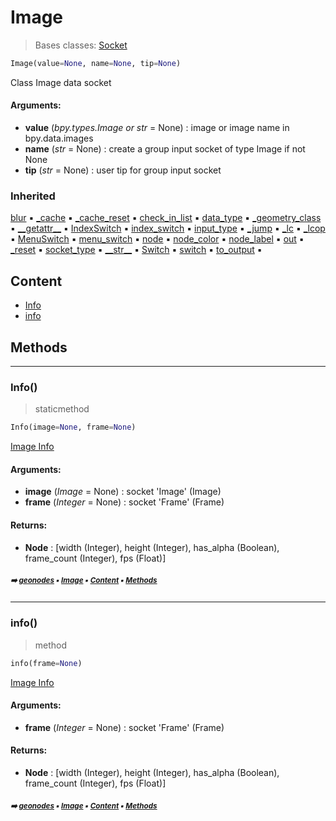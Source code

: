 # Image

> Bases classes: [Socket](geono-socket.md#socket)

``` python
Image(value=None, name=None, tip=None)
```

Class Image data socket

#### Arguments:
- **value** (_bpy.types.Image or str_ = None) : image or image name in bpy.data.images
- **name** (_str_ = None) : create a group input socket of type Image if not None
- **tip** (_str_ = None) : user tip for group input socket

### Inherited

[blur](geono-socket.md#blur) :black_small_square: [\_cache](geono-socke-nodecache.md#_cache) :black_small_square: [\_cache_reset](geono-socke-nodecache.md#_cache_reset) :black_small_square: [check_in_list](geono-socket.md#check_in_list) :black_small_square: [data_type](geono-socket.md#data_type) :black_small_square: [\_geometry_class](geono-socket.md#_geometry_class) :black_small_square: [\_\_getattr__](geono-socket.md#__getattr__) :black_small_square: [IndexSwitch](geono-socket.md#indexswitch) :black_small_square: [index_switch](geono-socket.md#index_switch) :black_small_square: [input_type](geono-socket.md#input_type) :black_small_square: [\_jump](geono-socket.md#_jump) :black_small_square: [\_lc](geono-socket.md#_lc) :black_small_square: [\_lcop](geono-socket.md#_lcop) :black_small_square: [MenuSwitch](geono-socket.md#menuswitch) :black_small_square: [menu_switch](geono-socket.md#menu_switch) :black_small_square: [node](geono-socket.md#node) :black_small_square: [node_color](geono-socket.md#node_color) :black_small_square: [node_label](geono-socket.md#node_label) :black_small_square: [out](geono-socket.md#out) :black_small_square: [\_reset](geono-socket.md#_reset) :black_small_square: [socket_type](geono-socket.md#socket_type) :black_small_square: [\_\_str__](geono-socket.md#__str__) :black_small_square: [Switch](geono-socket.md#switch) :black_small_square: [switch](geono-socket.md#switch) :black_small_square: [to_output](geono-socket.md#to_output) :black_small_square:

## Content

- [Info](geono-image.md#info)
- [info](geono-image.md#info)

## Methods



----------
### Info()

> staticmethod

``` python
Info(image=None, frame=None)
```

[Image Info](https://docs.blender.org/api/current/bpy.types.GeometryNodeImageInfo.html#bpy.types.GeometryNodeImageInfo)

#### Arguments:
- **image** (_Image_ = None) : socket 'Image' (Image)
- **frame** (_Integer_ = None) : socket 'Frame' (Frame)



#### Returns:
- **Node** : [width (Integer), height (Integer), has_alpha (Boolean), frame_count (Integer), fps (Float)]

##### <sub>:arrow_right: [geonodes](index.md#geonodes) :black_small_square: [Image](geono-image.md#image) :black_small_square: [Content](geono-image.md#content) :black_small_square: [Methods](geono-image.md#methods)</sub>

----------
### info()

> method

``` python
info(frame=None)
```

[Image Info](https://docs.blender.org/api/current/bpy.types.GeometryNodeImageInfo.html#bpy.types.GeometryNodeImageInfo)

#### Arguments:
- **frame** (_Integer_ = None) : socket 'Frame' (Frame)



#### Returns:
- **Node** : [width (Integer), height (Integer), has_alpha (Boolean), frame_count (Integer), fps (Float)]

##### <sub>:arrow_right: [geonodes](index.md#geonodes) :black_small_square: [Image](geono-image.md#image) :black_small_square: [Content](geono-image.md#content) :black_small_square: [Methods](geono-image.md#methods)</sub>